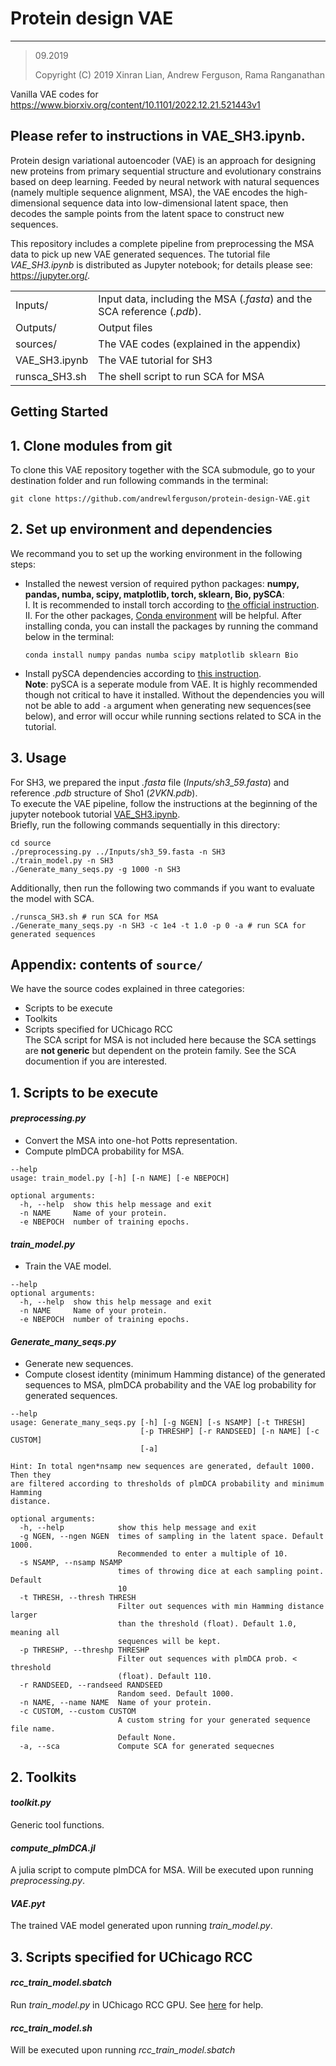 # Protein design VAE
---
> 09.2019
>
> Copyright (C) 2019 Xinran Lian, Andrew Ferguson, Rama Ranganathan
>

Vanilla VAE codes for https://www.biorxiv.org/content/10.1101/2022.12.21.521443v1

## Please refer to instructions in VAE_SH3.ipynb.

Protein design variational autoencoder (VAE) is an approach for designing new proteins from primary sequential structure and evolutionary constrains based on deep learning. Feeded by neural network with natural sequences (namely multiple sequence alignment, MSA), the VAE encodes the high-dimensional sequence data into low-dimensional latent space, then decodes the sample points from the latent space to construct new sequences.   
  
This repository includes a complete pipeline from preprocessing the MSA data to pick up new VAE generated sequences. The tutorial file *VAE_SH3.ipynb* is distributed as Jupyter notebook; for details please see: https://jupyter.org/. 

|            |                                                         |
| :---       | :---                                                    |
| Inputs/      | Input data, including the MSA (*.fasta*) and the SCA reference (*.pdb*).    |
| Outputs/    | Output files  |
| sources/      | The VAE codes (explained in the appendix)                |
| VAE_SH3.ipynb | The VAE tutorial for SH3         |
| runsca_SH3.sh | The shell script to run SCA for MSA |

Getting Started
---
## 1. Clone modules from git
To clone this VAE repository together with the SCA submodule, go to your destination folder and run following commands in the terminal:  
  
```shell
git clone https://github.com/andrewlferguson/protein-design-VAE.git  
```  

## 2. Set up environment and dependencies
We recommand you to set up the working environment in the following steps:  
* Installed the newest version of required python packages: **numpy, pandas, numba, scipy, matplotlib, torch, sklearn, Bio, pySCA**:  
  I. It is recommended to install torch according to [the official instruction](https://pytorch.org).  
  II. For the other packages, [Conda environment](https://www.anaconda.com) will be helpful. After installing conda, you can install the packages by running the command below in the terminal:    
  ```shell
  conda install numpy pandas numba scipy matplotlib sklearn Bio
  ``` 
  
* Install pySCA dependencies according to [this instruction](https://ranganathanlab.gitlab.io/pySCA/install/).  
  **Note**: pySCA is a seperate module from VAE. It is highly recommended though not critical to have it installed. Without the dependencies you will not be able to add `-a` argument when generating new sequences(see below), and error will occur while running sections related to SCA in the tutorial.  

## 3. Usage
For SH3, we prepared the input *.fasta* file (*Inputs/sh3_59.fasta*) and reference *.pdb* structure of Sho1 (*2VKN.pdb*).  
To execute the VAE pipeline, follow the instructions at the beginning of the jupyter notebook tutorial [VAE_SH3.ipynb](VAE_SH3.ipynb).  
Briefly, run the following commands sequentially in this directory:  
```shell
cd source  
./preprocessing.py ../Inputs/sh3_59.fasta -n SH3  
./train_model.py -n SH3
./Generate_many_seqs.py -g 1000 -n SH3
```  
Additionally, then run the following two commands if you want to evaluate the model with SCA. 
```shell
./runsca_SH3.sh # run SCA for MSA
./Generate_many_seqs.py -n SH3 -c 1e4 -t 1.0 -p 0 -a # run SCA for generated sequences
```  
Appendix: contents of `source/` 
--- 
We have the source codes explained in three categories:
* Scripts to be execute
* Toolkits
* Scripts specified for UChicago RCC  
The SCA script for MSA is not included here because the SCA settings are **not generic** but dependent on the protein family. See the SCA documention if you are interested.
## 1. Scripts to be execute
#### *preprocessing.py*  
* Convert the MSA into one-hot Potts representation.
* Compute plmDCA probability for MSA.
```
--help
usage: train_model.py [-h] [-n NAME] [-e NBEPOCH]

optional arguments:
  -h, --help  show this help message and exit
  -n NAME     Name of your protein.
  -e NBEPOCH  number of training epochs.
```

#### *train_model.py*
* Train the VAE model.  
```
--help  
optional arguments:
  -h, --help  show this help message and exit
  -n NAME     Name of your protein.
  -e NBEPOCH  number of training epochs.
```
#### *Generate_many_seqs.py*
* Generate new sequences.
* Compute closest identity (minimum Hamming distance) of the generated sequences to MSA, plmDCA probability and the VAE log probability for generated sequences.
```
--help
usage: Generate_many_seqs.py [-h] [-g NGEN] [-s NSAMP] [-t THRESH]
                             [-p THRESHP] [-r RANDSEED] [-n NAME] [-c CUSTOM]
                             [-a]

Hint: In total ngen*nsamp new sequences are generated, default 1000. Then they
are filtered according to thresholds of plmDCA probability and minimum Hamming
distance.

optional arguments:
  -h, --help            show this help message and exit
  -g NGEN, --ngen NGEN  times of sampling in the latent space. Default 1000.
                        Recommended to enter a multiple of 10.
  -s NSAMP, --nsamp NSAMP
                        times of throwing dice at each sampling point. Default
                        10
  -t THRESH, --thresh THRESH
                        Filter out sequences with min Hamming distance larger
                        than the threshold (float). Default 1.0, meaning all 
                        sequences will be kept.
  -p THRESHP, --threshp THRESHP
                        Filter out sequences with plmDCA prob. < threshold
                        (float). Default 110.
  -r RANDSEED, --randseed RANDSEED
                        Random seed. Default 1000.
  -n NAME, --name NAME  Name of your protein.
  -c CUSTOM, --custom CUSTOM
                        A custom string for your generated sequence file name.
                        Default None.
  -a, --sca             Compute SCA for generated sequecnes
```
  
## 2. Toolkits
#### *toolkit.py*
Generic tool functions.
#### *compute_plmDCA.jl*
A julia script to compute plmDCA for MSA. Will be executed upon running *preprocessing.py*.
#### *VAE.pyt*
The trained VAE model generated upon running *train_model.py*.

## 3. Scripts specified for UChicago RCC
#### *rcc_train_model.sbatch*  
  Run *train_model.py* in UChicago RCC GPU. See [here](https://rcc.uchicago.edu/docs/using-midway/index.html) for help.
  
#### *rcc_train_model.sh*  
  Will be executed upon running *rcc_train_model.sbatch*
